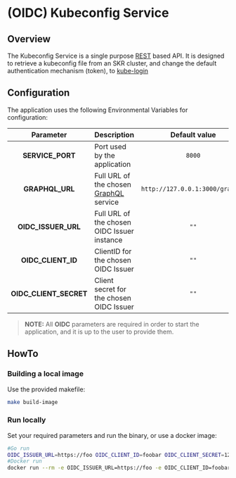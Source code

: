# (OIDC) Kubeconfig Service

## Overview
The Kubeconfig Service is a single purpose [REST](https://en.wikipedia.org/wiki/Representational_state_transfer) based API. It is designed to retrieve a kubeconfig file from an SKR cluster, and change the default authentication mechanism (token), to [kube-login](https://github.com/int128/kubelogin)

## Configuration
The application uses the following Environmental Variables for configuration:

| Parameter | Description | Default value |
| :---: | :--- | :---: | 
| **SERVICE_PORT** | Port used by the application | `8000` |
| **GRAPHQL_URL** | Full URL of the chosen [GraphQL](https://graphql.org/learn/) service | `http://127.0.0.1:3000/graphql` |
| **OIDC_ISSUER_URL** | Full URL of the chosen OIDC Issuer instance | `""` |
| **OIDC_CLIENT_ID** | ClientID for the chosen OIDC Issuer | `""` |
| **OIDC_CLIENT_SECRET** | Client secret for the chosen OIDC Issuer | `""` |

> **NOTE:** All **OIDC** parameters are required in order to start the application, and it is up to the user to provide them.

## HowTo

### Building a local image

Use the provided makefile: 

```bash
make build-image
```

### Run locally

Set your required parameters and run the binary, or use a docker image:

```bash
#Go run
OIDC_ISSUER_URL=https://foo OIDC_CLIENT_ID=foobar OIDC_CLIENT_SECRET=1234 go run cmd/generator/main.go
#Docker run
docker run --rm -e OIDC_ISSUER_URL=https://foo -e OIDC_CLIENT_ID=foobar -e OIDC_CLIENT_SECRET=1234 kubeconfig-service
```

